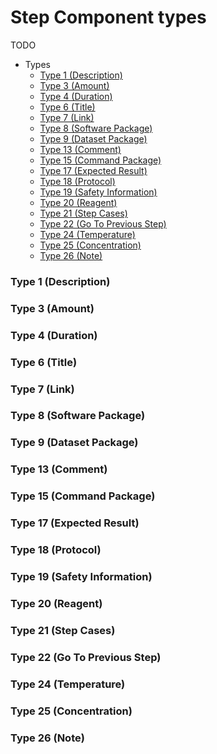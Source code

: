 # Step Component types
TODO

- Types
  - [Type 1 (Description)](#type-1-description)
  - [Type 3 (Amount)](#type-3-amount)
  - [Type 4 (Duration)](#type-4-duration)
  - [Type 6 (Title)](#type-6-title)
  - [Type 7 (Link)](#type-7-link)
  - [Type 8 (Software Package)](#type-8-software-package)
  - [Type 9 (Dataset Package)](#type-9-dataset-package)
  - [Type 13 (Comment)](#type-13-comment)
  - [Type 15 (Command Package)](#type-15-command-package)
  - [Type 17 (Expected Result)](#type-17-expected-result)
  - [Type 18 (Protocol)](#type-18-protocol)
  - [Type 19 (Safety Information)](#type-19-safety-information)
  - [Type 20 (Reagent)](#type-20-reagent)
  - [Type 21 (Step Cases)](#type-21-step-cases)
  - [Type 22 (Go To Previous Step)](#type-22-go-to-previous-step)
  - [Type 24 (Temperature)](#type-24-temperature)
  - [Type 25 (Concentration)](#type-25-concentration)
  - [Type 26 (Note)](#type-26-note)

### Type 1 (Description)
### Type 3 (Amount)
### Type 4 (Duration)
### Type 6 (Title)
### Type 7 (Link)
### Type 8 (Software Package)
### Type 9 (Dataset Package)
### Type 13 (Comment)
### Type 15 (Command Package)
### Type 17 (Expected Result)
### Type 18 (Protocol)
### Type 19 (Safety Information)
### Type 20 (Reagent)
### Type 21 (Step Cases)
### Type 22 (Go To Previous Step)
### Type 24 (Temperature)
### Type 25 (Concentration)
### Type 26 (Note)
